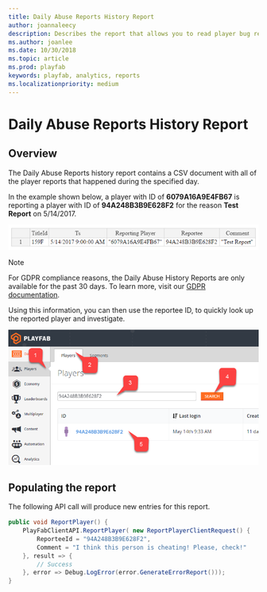 ```yaml
---
title: Daily Abuse Reports History Report
author: joannaleecy
description: Describes the report that allows you to read player bug reporting, and/or to let players report each other for cheating.
ms.author: joanlee
ms.date: 10/30/2018
ms.topic: article
ms.prod: playfab
keywords: playfab, analytics, reports
ms.localizationpriority: medium
---
```


# Daily Abuse Reports History Report

## Overview

The Daily Abuse Reports history report contains a CSV document with all of the player reports that happened during the specified day.

In the example shown below, a player with ID of  **6079A16A9E4FB67** is reporting a player with ID of **94A248B3B9E628F2** for the reason **Test Report** on 5/14/2017.

![Daily Abuse Reports History Report Table](media/tutorials/daily-abuse-reports-history-report-table.png)  

> [!NOTE]
> For GDPR compliance reasons, the Daily Abuse History Reports are only available for the past 30 days. To learn more, visit our [GDPR documentation](../../data/playerdata/playfab-gdpr-deleting-and-exporting-player-data.md).

Using this information, you can then use the reportee ID, to quickly look up the reported player and investigate.

![Game Manager - Players - Player ID Search](media/tutorials/game-manager-players-player-id-search.png)

## Populating the report

The following API call will produce new entries for this report.

```csharp
public void ReportPlayer() {
    PlayFabClientAPI.ReportPlayer( new ReportPlayerClientRequest() {
        ReporteeId = "94A248B3B9E628F2",
        Comment = "I think this person is cheating! Please, check!"
    }, result => {
        // Success
    }, error => Debug.LogError(error.GenerateErrorReport()));
}
```
